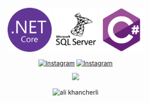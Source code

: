 <p align="center"> 
  <img src="https://raw.githubusercontent.com/devicons/devicon/9f4f5cdb393299a81125eb5127929ea7bfe42889/icons/dotnetcore/dotnetcore-original.svg" alt="csharp" width="100" height="100" />
  <img src="https://raw.githubusercontent.com/devicons/devicon/9f4f5cdb393299a81125eb5127929ea7bfe42889/icons/microsoftsqlserver/microsoftsqlserver-plain-wordmark.svg" alt="sql server" width="100" height="100" />
  <img src="https://raw.githubusercontent.com/devicons/devicon/master/icons/csharp/csharp-original.svg" alt="csharp" width="100" height="100" />

 
 
</p>
<p align="center">
  <a href="https://www.instagram.com/khancherli.violin" target="_blank"><img src="https://img.shields.io/badge/Instagram-E4405F?style=for-the-badge&logo=instagram&logoColor=white" alt="Instagram"></a>
    <a href="https://t.me/ali_khancherli" target="_blank"><img src="https://img.shields.io/badge/Telegram-2CA5E0?style=for-the-badge&logo=telegram&logoColor=white" alt="Instagram"></a>
  </p>

<p align="center">
 <a href="#" alt="Ali Khancherli's github stats">
  <img src="https://github-readme-stats.vercel.app/api?username=ali412&theme=tokyonight&show_icons=true" />
 </a>
</p>
<p align="center">
  <img align="center" src="https://github-readme-stats.vercel.app/api/top-langs?username=ali412&show_icons=true&locale=en&layout=compact&theme=tokyonight" alt="ali khancherli" /></p>
